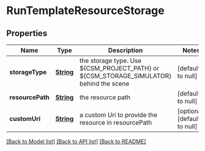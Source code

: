 # RunTemplateResourceStorage
## Properties

Name | Type | Description | Notes
------------ | ------------- | ------------- | -------------
**storageType** | [**String**](string.md) | the storage type. Use ${CSM_PROJECT_PATH} or ${CSM_STORAGE_SIMULATOR} behind the scene | [default to null]
**resourcePath** | [**String**](string.md) | the resource path | [default to null]
**customUri** | [**String**](string.md) | a custom Uri to provide the resource in resourcePath | [optional] [default to null]

[[Back to Model list]](../README.md#documentation-for-models) [[Back to API list]](../README.md#documentation-for-api-endpoints) [[Back to README]](../README.md)

